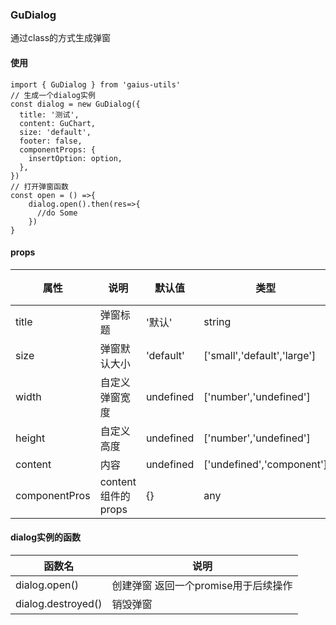 ### GuDialog
通过class的方式生成弹窗
#### 使用
```
import { GuDialog } from 'gaius-utils'
// 生成一个dialog实例
const dialog = new GuDialog({
  title: '测试',
  content: GuChart,
  size: 'default',
  footer: false,
  componentProps: {
    insertOption: option,
  },
})
// 打开弹窗函数
const open = () =>{
    dialog.open().then(res=>{
      //do Some
    })
}
```
#### props
属性|说明|默认值|类型|注释
--|----|--|--|----
title|弹窗标题|'默认'|string
size|弹窗默认大小|'default'|['small','default','large']
width|自定义弹窗宽度|undefined|['number','undefined']
height|自定义高度|undefined|['number','undefined']
content|内容|undefined|['undefined','component']
componentPros|content组件的props|{}|any
#### dialog实例的函数
函数名|说明
--|----
dialog.open()|创建弹窗 返回一个promise用于后续操作
dialog.destroyed()|销毁弹窗
